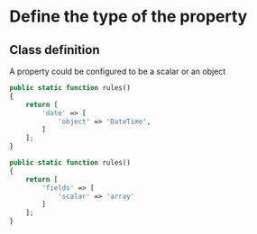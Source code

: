 # Define the type of the property

## Class definition

A property could be configured to be a scalar or an object

```php
public static function rules()
{
    return [
        'date' => [
            'object' => 'DateTime',
        ]
    ];
}
```

```php
public static function rules()
{
    return [
        'fields' => [
            'scalar' => 'array'
        ]
    ];
}
```
